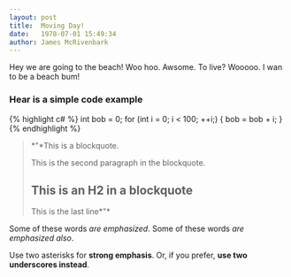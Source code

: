 ```yaml
---
layout: post
title:  Moving Day!
date:   1978-07-01 15:49:34
author: James McRivenbark
---
```


Hey we are going to the beach!  Woo hoo.  Awsome.  To live?  Wooooo.  I wan to be a beach bum!

### Hear is a simple code example

{% highlight c# %}
int bob = 0;
for (int i = 0; i < 100; ++i;)
{
   bob = bob + i;
}
{% endhighlight %}

> *"*This is a blockquote.
> 
> This is the second paragraph in the blockquote.
>
> ## This is an H2 in a blockquote
> This is the last line*"*

Some of these words *are emphasized*.
Some of these words _are emphasized also_.

Use two asterisks for **strong emphasis**.
Or, if you prefer, __use two underscores instead__.

